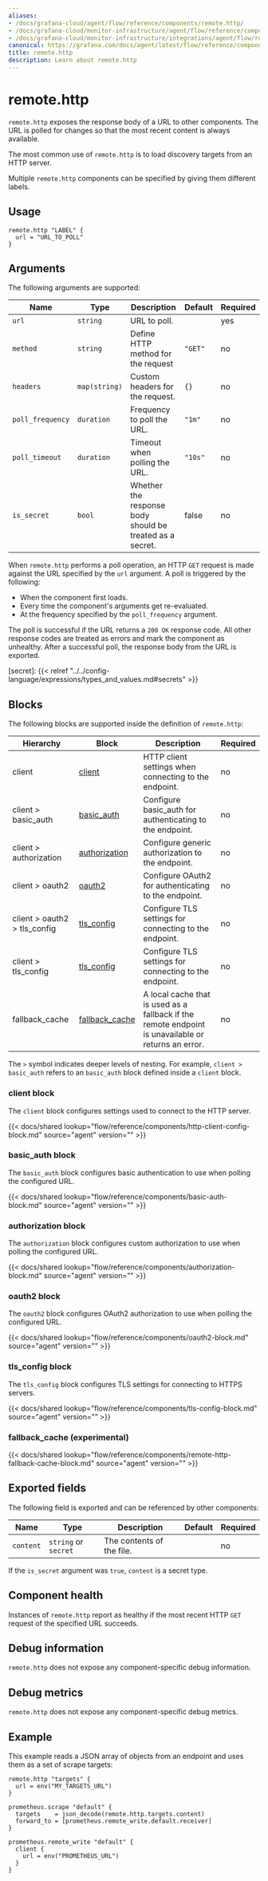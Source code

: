 ```yaml
---
aliases:
- /docs/grafana-cloud/agent/flow/reference/components/remote.http/
- /docs/grafana-cloud/monitor-infrastructure/agent/flow/reference/components/remote.http/
- /docs/grafana-cloud/monitor-infrastructure/integrations/agent/flow/reference/components/remote.http/
canonical: https://grafana.com/docs/agent/latest/flow/reference/components/remote.http/
title: remote.http
description: Learn about remote.http
---
```


# remote.http

`remote.http` exposes the response body of a URL to other components. The URL
is polled for changes so that the most recent content is always available.

The most common use of `remote.http` is to load discovery targets from an HTTP
server.

Multiple `remote.http` components can be specified by giving them different
labels.

## Usage

```river
remote.http "LABEL" {
  url = "URL_TO_POLL"
}
```

## Arguments

The following arguments are supported:

Name | Type | Description | Default | Required
---- | ---- | ----------- | ------- | --------
`url` | `string` | URL to poll. | | yes
`method` | `string` | Define HTTP method for the request | `"GET"` | no
`headers` | `map(string)` | Custom headers for the request. | `{}` | no
`poll_frequency` | `duration` | Frequency to poll the URL. | `"1m"` | no
`poll_timeout` | `duration` | Timeout when polling the URL. | `"10s"` | no
`is_secret` | `bool` | Whether the response body should be treated as a secret. | false | no

When `remote.http` performs a poll operation, an HTTP `GET` request is made
against the URL specified by the `url` argument. A poll is triggered by the
following:

* When the component first loads.
* Every time the component's arguments get re-evaluated.
* At the frequency specified by the `poll_frequency` argument.

The poll is successful if the URL returns a `200 OK` response code. All other
response codes are treated as errors and mark the component as unhealthy. After
a successful poll, the response body from the URL is exported.

[secret]: {{< relref "../../config-language/expressions/types_and_values.md#secrets" >}}

## Blocks

The following blocks are supported inside the definition of `remote.http`:

Hierarchy | Block | Description | Required
--------- | ----- | ----------- | --------
client | [client][] | HTTP client settings when connecting to the endpoint. | no
client > basic_auth | [basic_auth][] | Configure basic_auth for authenticating to the endpoint. | no
client > authorization | [authorization][] | Configure generic authorization to the endpoint. | no
client > oauth2 | [oauth2][] | Configure OAuth2 for authenticating to the endpoint. | no
client > oauth2 > tls_config | [tls_config][] | Configure TLS settings for connecting to the endpoint. | no
client > tls_config | [tls_config][] | Configure TLS settings for connecting to the endpoint. | no
fallback_cache | [fallback_cache][] | A local cache that is used as a fallback if the remote endpoint is unavailable or returns an error. | no 

The `>` symbol indicates deeper levels of nesting. For example, `client >
basic_auth` refers to an `basic_auth` block defined inside a `client` block.

[client]: #client-block
[basic_auth]: #basic_auth-block
[authorization]: #authorization-block
[oauth2]: #oauth2-block
[tls_config]: #tls_config-block
[fallback_cache]: #fallback_cache-(experimental)

### client block

The `client` block configures settings used to connect to the HTTP
server.

{{< docs/shared lookup="flow/reference/components/http-client-config-block.md" source="agent" version="<AGENT VERSION>" >}}

### basic_auth block

The `basic_auth` block configures basic authentication to use when polling the
configured URL.

{{< docs/shared lookup="flow/reference/components/basic-auth-block.md" source="agent" version="<AGENT VERSION>" >}}

### authorization block

The `authorization` block configures custom authorization to use when polling
the configured URL.

{{< docs/shared lookup="flow/reference/components/authorization-block.md" source="agent" version="<AGENT VERSION>" >}}

### oauth2 block

The `oauth2` block configures OAuth2 authorization to use when polling the
configured URL.

{{< docs/shared lookup="flow/reference/components/oauth2-block.md" source="agent" version="<AGENT VERSION>" >}}

### tls_config block

The `tls_config` block configures TLS settings for connecting to HTTPS servers.

{{< docs/shared lookup="flow/reference/components/tls-config-block.md" source="agent" version="<AGENT VERSION>" >}}

### fallback_cache (experimental)

{{< docs/shared lookup="flow/reference/components/remote-http-fallback-cache-block.md" source="agent" version="<AGENT VERSION>" >}}

## Exported fields

The following field is exported and can be referenced by other components:

Name | Type | Description | Default | Required
---- | ---- | ----------- | ------- | --------
`content` | `string` or `secret` | The contents of the file. | | no

If the `is_secret` argument was `true`, `content` is a secret type.

## Component health

Instances of `remote.http` report as healthy if the most recent HTTP `GET`
request of the specified URL succeeds.

## Debug information

`remote.http` does not expose any component-specific debug information.

## Debug metrics

`remote.http` does not expose any component-specific debug metrics.

## Example

This example reads a JSON array of objects from an endpoint and uses them as a
set of scrape targets:

```river
remote.http "targets" {
  url = env("MY_TARGETS_URL")
}

prometheus.scrape "default" {
  targets    = json_decode(remote.http.targets.content)
  forward_to = [prometheus.remote_write.default.receiver]
}

prometheus.remote_write "default" {
  client {
    url = env("PROMETHEUS_URL")
  }
}
```
